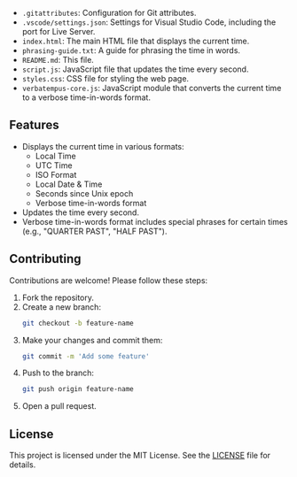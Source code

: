 
- `.gitattributes`: Configuration for Git attributes.
- `.vscode/settings.json`: Settings for Visual Studio Code, including the port for Live Server.
- `index.html`: The main HTML file that displays the current time.
- `phrasing-guide.txt`: A guide for phrasing the time in words.
- `README.md`: This file.
- `script.js`: JavaScript file that updates the time every second.
- `styles.css`: CSS file for styling the web page.
- `verbatempus-core.js`: JavaScript module that converts the current time to a verbose time-in-words format.

## Features

- Displays the current time in various formats:
  - Local Time
  - UTC Time
  - ISO Format
  - Local Date & Time
  - Seconds since Unix epoch
  - Verbose time-in-words format
- Updates the time every second.
- Verbose time-in-words format includes special phrases for certain times (e.g., "QUARTER PAST", "HALF PAST").

## Contributing

Contributions are welcome! Please follow these steps:

1. Fork the repository.
2. Create a new branch:
    ```sh
    git checkout -b feature-name
    ```
3. Make your changes and commit them:
    ```sh
    git commit -m 'Add some feature'
    ```
4. Push to the branch:
    ```sh
    git push origin feature-name
    ```
5. Open a pull request.

## License

This project is licensed under the MIT License. See the [LICENSE](LICENSE) file for details.